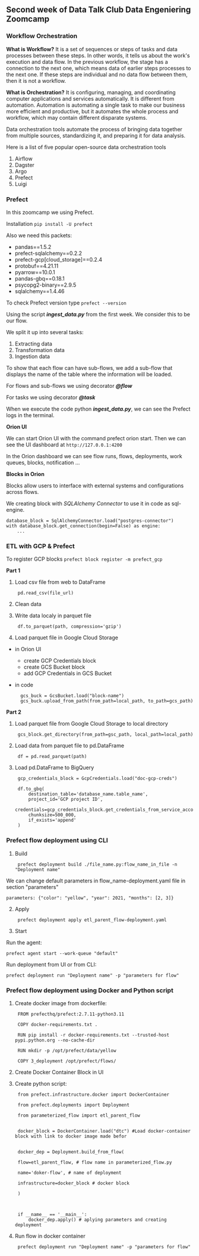 
## Second week of Data Talk Club Data Engeniering Zoomcamp

### Workflow Orchestration
**What is Workflow?**
It is a set of sequences or steps of tasks and data processes between these steps. In other words, it tells us about the work's execution and data flow. In the previous workflow, the stage has a connection to the next one, which means data of earlier steps processes to the next one. If these steps are individual and no data flow between them, then it is not a workflow.

 **What is Orchestration?**
It is configuring, managing, and coordinating computer applications and services automatically. It is different from automation. Automation is automating a single task to make our business more efficient and productive, but it automates the whole process and workflow, which may contain different disparate systems.

 
Data orchestration tools automate the process of bringing data together from multiple sources, standardizing it, and preparing it for data analysis.


Here is a list of five popular open-source data orchestration tools

1. Airflow
2. Dagster
3. Argo
4. Prefect
5. Luigi

  
### Prefect
In this zoomcamp we using Prefect.

Installation
`pip install -U prefect
`

Also we need this packets:

 - pandas==1.5.2
 - prefect-sqlalchemy==0.2.2
 - prefect-gcp[cloud_storage]==0.2.4
 - protobuf==4.21.11
 - pyarrow==10.0.1
 - pandas-gbq==0.18.1
 - psycopg2-binary==2.9.5
 - sqlalchemy==1.4.46

To check Prefect version type
`prefect --version`

Using the script ***ingest_data.py*** from the first week. We consider this to be our flow.

We split it up into several tasks:
1. Extracting data
2. Transformation data
3. Ingestion data

To show that each flow can have sub-flows, we add a sub-flow that displays the name of the table where the information will be loaded.

For flows and sub-flows we using decorator ***@flow***

For tasks we using decorator ***@task***

When we execute the code python ***ingest_data.py***, we can see the Prefect logs in the terminal.

**Orion UI**

We can start Orion UI with the command prefect orion start. Then we can see the UI dashboard at `http://127.0.0.1:4200`

In the Orion dashboard we can see flow runs, flows, deployments, work queues, blocks, notification ...

**Blocks in Orion**

Blocks allow users to interface with external systems and configurations across flows.

 
We creating block with *SQLAlchemy Connector* to use it in code as sql-engine.

    database_block = SqlAlchemyConnector.load("postgres-connector")    
    with database_block.get_connection(begin=False) as engine:
		...




### ETL with GCP & Prefect

To register GCP blocks
  `prefect block register -m prefect_gcp`

**Part 1**

 
1. Load csv file from web to DataFrame

		pd.read_csv(file_url)

2. Clean data

3. Write data localy in parquet file

		df.to_parquet(path, compression='gzip')

4. Load parquet file in Google Cloud Storage

- in Orion UI

	- create GCP Credentials block
	- create GCS Bucket block
	- add GCP Credentials in GCS Bucket

  
- in code 

		gcs_buck = GcsBucket.load("block-name")
		gcs_buck.upload_from_path(from_path=local_path, to_path=gcs_path)	

**Part 2**

1. Load parquet file from Google Cloud Storage to local directory

		gcs_block.get_directory(from_path=gsc_path, local_path=local_path)

  
2. Load data from parquet file to pd.DataFrame

		df = pd.read_parquet(path)

  

3. Load pd.DataFrame to BigQuery

		gcp_credentials_block = GcpCredentials.load("doc-gcp-creds")

		df.to_gbq(
			destination_table='database_name.table_name',
			project_id='GCP project ID',
			credentials=gcp_credentials_block.get_credentials_from_service_account(),
			chunksize=500_000,
			if_exists='append'
		)


### Prefect flow deployment using CLI

  

1. Build

		prefect deployment build ./file_name.py:flow_name_in_file -n "Deployment name"

  

We can change default parameters in flow_name-deployment.yaml file in section "parameters"

	parameters: {"color": "yellow", "year": 2021, "months": [2, 3]}

  

2. Apply

		prefect deployment apply etl_parent_flow-deployment.yaml

  

3. Start
 
Run the agent:
		
	prefect agent start --work-queue "default"

  
Run deployment from UI or from CLI:

	prefect deployment run "Deployment name" -p "parameters for flow"

  
  

### Prefect flow deployment using Docker and Python script

  

1. Create docker image from dockerfile:

		FROM prefecthq/prefect:2.7.11-python3.11

		COPY docker-requirements.txt .

		RUN pip install -r docker-requirements.txt --trusted-host pypi.python.org --no-cache-dir

		RUN mkdir -p /opt/prefect/data/yellow

		COPY 3_deployment /opt/prefect/flows/

  
2. Create Docker Container Block in UI

 
3. Create python script:

  

		from prefect.infrastructure.docker import DockerContainer

		from prefect.deployments import Deployment

		from parameterized_flow import etl_parent_flow
		  

		docker_block = DockerContainer.load("dtc") #Load docker-container block with link to docker image made befor
		  

		docker_dep = Deployment.build_from_flow(

		flow=etl_parent_flow, # flow name in parameterized_flow.py

		name='doker-flow', # name of deployment

		infrastructure=docker_block # docker block

		)
		  
		  

		if __name__ == '__main__':
			docker_dep.apply() # aplying parameters and creating deployment

  

4. Run flow in docker container

		prefect deployment run "Deployment name" -p "parameters for flow"